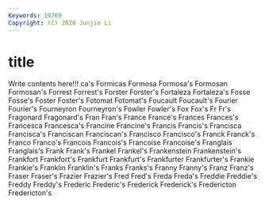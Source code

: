 ```yaml
---
Keywords: 19769
Copyright: (C) 2020 Junjie Li
---
```


# title

Write contents here!!!
ca's 
Formicas 
Formosa 
Formosa's 
Formosan 
Formosan's
Forrest 
Forrest's 
Forster 
Forster's 
Fortaleza 
Fortaleza's 
Fosse 
Fosse's 
Foster 
Foster's
Fotomat 
Fotomat's 
Foucault 
Foucault's 
Fourier 
Fourier's 
Fourneyron 
Fourneyron's 
Fowler 
Fowler's
Fox 
Fox's 
Fr 
Fr's 
Fragonard 
Fragonard's 
Fran 
Fran's 
France 
France's
Frances 
Frances's 
Francesca 
Francesca's 
Francine 
Francine's 
Francis 
Francis's 
Francisca 
Francisca's
Franciscan 
Franciscan's 
Francisco 
Francisco's 
Franck 
Franck's 
Franco 
Franco's 
Francois 
Francois's
Francoise 
Francoise's 
Franglais 
Franglais's 
Frank 
Frank's 
Frankel 
Frankel's 
Frankenstein 
Frankenstein's
Frankfort 
Frankfort's 
Frankfurt 
Frankfurt's 
Frankfurter 
Frankfurter's 
Frankie 
Frankie's 
Franklin 
Franklin's
Franks 
Franks's 
Franny 
Franny's 
Franz 
Franz's 
Fraser 
Fraser's 
Frazier 
Frazier's
Fred 
Fred's 
Freda 
Freda's 
Freddie 
Freddie's 
Freddy 
Freddy's 
Frederic 
Frederic's
Frederick 
Frederick's 
Fredericton 
Fredericton's 
